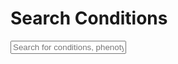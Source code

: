 # Search Conditions

<input type="text" id="search-input" placeholder="Search for conditions, phenotypes, or genes..." autocomplete="off">
<ul id="autocomplete-list"></ul>
<div id="results"></div>

<script src="https://cdn.jsdelivr.net/npm/js-search@2.0.0/dist/umd/js-search.min.js"></script>
<script src="js/search.js"></script>

